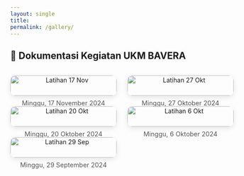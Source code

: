```yaml
---
layout: single
title: 
permalink: /gallery/
---
```


<style>
.gallery-grid {
  display: grid;
  grid-template-columns: repeat(auto-fit, minmax(220px, 1fr));
  gap: 1.5rem;
  margin-top: 2rem;
}

.gallery-item {
  text-align: center;
}

.gallery-item img {
  width: 100%;
  height: auto;
  border-radius: 12px;
  box-shadow: 0 4px 12px rgba(0, 0, 0, 0.1);
}

.gallery-caption {
  margin-top: 0.5rem;
  font-size: 0.9rem;
  color: #555;
}
</style>

## 📸 Dokumentasi Kegiatan UKM BAVERA

<div class="gallery-grid">

  <div class="gallery-item">
    <img src="/assets/images/gallery/latihan-17nov.jpg" alt="Latihan 17 Nov">
    <div class="gallery-caption">Minggu, 17 November 2024</div>
  </div>

  <div class="gallery-item">
    <img src="/assets/images/gallery/latihan-27okt.jpg" alt="Latihan 27 Okt">
    <div class="gallery-caption">Minggu, 27 Oktober 2024</div>
  </div>

  <div class="gallery-item">
    <img src="/assets/images/gallery/latihan-20okt.jpg" alt="Latihan 20 Okt">
    <div class="gallery-caption">Minggu, 20 Oktober 2024</div>
  </div>

  <div class="gallery-item">
    <img src="/assets/images/gallery/latihan-6okt.jpg" alt="Latihan 6 Okt">
    <div class="gallery-caption">Minggu, 6 Oktober 2024</div>
  </div>

  <div class="gallery-item">
    <img src="/assets/images/gallery/latihan-29sep.jpg" alt="Latihan 29 Sep">
    <div class="gallery-caption">Minggu, 29 September 2024</div>
  </div>

</div>
